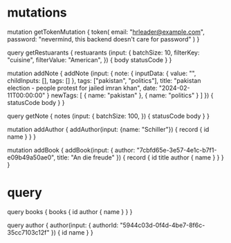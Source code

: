 # mutations
mutation getTokenMutation {
  token(
    email: "hrleader@example.com", 
    password: "nevermind, this backend doesn't care for password"
  )
}

query getRestuarants {
  restuarants (input: {
    batchSize: 10,
    filterKey: "cuisine",
    filterValue: "American",
  }) {
    body
    statusCode
  }
}

mutation addNote {
  addNote (input: {
    note: {
      inputData: {
        value: "",
        childInputs: [],
        tags: []
      },
      tags: ["pakistan", "politics"],
      title: "pakistan election - people protest for jailed imran khan",
      date: "2024-02-11T00:00:00"
    }
    newTags: [
      {
        name: "pakistan"
      },
      {
        name: "politics"
      }
    ]
  }) {
    statusCode
    body
  }
}

query getNote {
  notes (input: {
    batchSize: 100,
  }) {
    statusCode
    body
  }
}

mutation addAuthor {
  addAuthor(input: {name: "Schiller"}) {
    record {
      id
      name
    }
  }
}

mutation addBook {
  addBook(input: {
    author: "7cbfd65e-3e57-4e1c-b7f1-e09b49a50ae0",
    title: "An die freude"
  }) {
    record {
      id
      title
      author {
        name
      }
    }
  }
}



# query
query books {
  books {
    id
    author {
      name
    }
  } 
}

query author {
  author(input: {
    authorId: "5944c03d-0f4d-4be7-8f6c-35cc7103c12f"
  }) {
    id
    name
  }
}